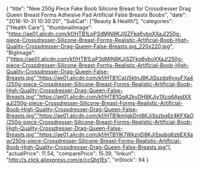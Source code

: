 {
	"title": "New 250g Piece Fake Boob Silicone Breast for Crossdresser  Drag Queen Breast Forms Adhesive Pad Artificial False Breasts Boobs",
	"date": "2018-10-31 10:30:20",
	"SubCat": ["Beauty & Health"],
	"categories": ["Health Care"],
	"thumbnailImage": "https://ae01.alicdn.com/kf/HTB1LpP3dMjN8KJjSZFkq6yboXXaJ/250g-piece-Crossdresser-Silicone-Breast-Forms-Realistic-Artificial-Boob-High-Quality-Crossdresser-Drag-Queen-False-Breasts.jpg_220x220.jpg",
	"BigImage": ["https://ae01.alicdn.com/kf/HTB1LpP3dMjN8KJjSZFkq6yboXXaJ/250g-piece-Crossdresser-Silicone-Breast-Forms-Realistic-Artificial-Boob-High-Quality-Crossdresser-Drag-Queen-False-Breasts.jpg","https://ae01.alicdn.com/kf/HTB1CaU5ktnJ8KJjSszdq6yxuFXa4/250g-piece-Crossdresser-Silicone-Breast-Forms-Realistic-Artificial-Boob-High-Quality-Crossdresser-Drag-Queen-False-Breasts.jpg","https://ae01.alicdn.com/kf/HTB1QgA2kvDH8KJjy1Xcq6ApdXXaJ/250g-piece-Crossdresser-Silicone-Breast-Forms-Realistic-Artificial-Boob-High-Quality-Crossdresser-Drag-Queen-False-Breasts.jpg","https://ae01.alicdn.com/kf/HTB1kmIgkDnI8KJjSszbq6z4KFXaO/250g-piece-Crossdresser-Silicone-Breast-Forms-Realistic-Artificial-Boob-High-Quality-Crossdresser-Drag-Queen-False-Breasts.jpg","https://ae01.alicdn.com/kf/HTB11K7WkznD8KJjSspbq6zbEXXaw/250g-piece-Crossdresser-Silicone-Breast-Forms-Realistic-Artificial-Boob-High-Quality-Crossdresser-Drag-Queen-False-Breasts.jpg"],
	"actualPrice": 11.54,
	"comparePrice": 15.39,
	"linkurl": "http://s.click.aliexpress.com/e/ccQtg1Es",
	"inStock": 94
}
